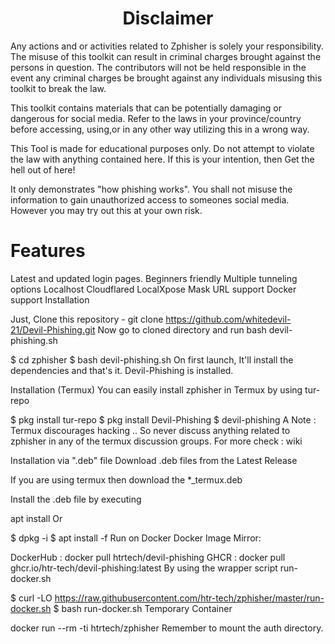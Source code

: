 <h1><center>Disclaimer</center></h1>

Any actions and or activities related to Zphisher is solely your responsibility. The misuse of this toolkit can result in criminal charges brought against the persons in question. The contributors will not be held responsible in the event any criminal charges be brought against any individuals misusing this toolkit to break the law.

This toolkit contains materials that can be potentially damaging or dangerous for social media. Refer to the laws in your province/country before accessing, using,or in any other way utilizing this in a wrong way.

This Tool is made for educational purposes only. Do not attempt to violate the law with anything contained here. If this is your intention, then Get the hell out of here!

It only demonstrates "how phishing works". You shall not misuse the information to gain unauthorized access to someones social media. However you may try out this at your own risk.

<h1>Features</h1>
Latest and updated login pages.
Beginners friendly
Multiple tunneling options
Localhost
Cloudflared
LocalXpose
Mask URL support
Docker support
Installation

Just, Clone this repository -
git clone https://github.com/whitedevil-21/Devil-Phishing.git
Now go to cloned directory and run bash devil-phishing.sh 

$ cd zphisher
$ bash devil-phishing.sh
On first launch, It'll install the dependencies and that's it. Devil-Phishing is installed.

Installation (Termux)
You can easily install zphisher in Termux by using tur-repo

$ pkg install tur-repo
$ pkg install Devil-Phishing
$ devil-phishing
A Note :
Termux discourages hacking .. So never discuss anything related to zphisher in any of the termux discussion groups. For more check : wiki



Installation via ".deb" file
Download .deb files from the Latest Release

If you are using termux then download the *_termux.deb

Install the .deb file by executing

apt install <your path to deb file>
Or

$ dpkg -i <your path to deb file>
$ apt install -f
Run on Docker
Docker Image Mirror:

DockerHub :
docker pull htrtech/devil-phishing
GHCR :
docker pull ghcr.io/htr-tech/devil-phishing:latest
By using the wrapper script run-docker.sh

$ curl -LO https://raw.githubusercontent.com/htr-tech/zphisher/master/run-docker.sh
$ bash run-docker.sh
Temporary Container

docker run --rm -ti htrtech/zphisher
Remember to mount the auth directory.
